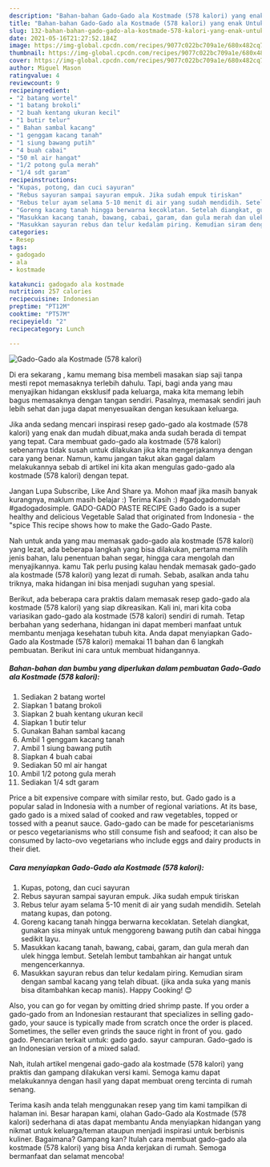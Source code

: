 ```yaml
---
description: "Bahan-bahan Gado-Gado ala Kostmade (578 kalori) yang enak Untuk Jualan"
title: "Bahan-bahan Gado-Gado ala Kostmade (578 kalori) yang enak Untuk Jualan"
slug: 132-bahan-bahan-gado-gado-ala-kostmade-578-kalori-yang-enak-untuk-jualan
date: 2021-05-16T21:27:52.184Z
image: https://img-global.cpcdn.com/recipes/9077c022bc709a1e/680x482cq70/gado-gado-ala-kostmade-578-kalori-foto-resep-utama.jpg
thumbnail: https://img-global.cpcdn.com/recipes/9077c022bc709a1e/680x482cq70/gado-gado-ala-kostmade-578-kalori-foto-resep-utama.jpg
cover: https://img-global.cpcdn.com/recipes/9077c022bc709a1e/680x482cq70/gado-gado-ala-kostmade-578-kalori-foto-resep-utama.jpg
author: Miguel Mason
ratingvalue: 4
reviewcount: 9
recipeingredient:
- "2 batang wortel"
- "1 batang brokoli"
- "2 buah kentang ukuran kecil"
- "1 butir telur"
- " Bahan sambal kacang"
- "1 genggam kacang tanah"
- "1 siung bawang putih"
- "4 buah cabai"
- "50 ml air hangat"
- "1/2 potong gula merah"
- "1/4 sdt garam"
recipeinstructions:
- "Kupas, potong, dan cuci sayuran"
- "Rebus sayuran sampai sayuran empuk. Jika sudah empuk tiriskan"
- "Rebus telur ayam selama 5-10 menit di air yang sudah mendidih. Setelah matang kupas, dan potong."
- "Goreng kacang tanah hingga berwarna kecoklatan. Setelah diangkat, gunakan sisa minyak untuk menggoreng bawang putih dan cabai hingga sedikit layu."
- "Masukkan kacang tanah, bawang, cabai, garam, dan gula merah dan ulek hingga lembut. Setelah lembut tambahkan air hangat untuk mengencerkannya."
- "Masukkan sayuran rebus dan telur kedalam piring. Kemudian siram dengan sambal kacang yang telah dibuat. (jika anda suka yang manis bisa ditambahkan kecap manis). Happy Cooking! 😊"
categories:
- Resep
tags:
- gadogado
- ala
- kostmade

katakunci: gadogado ala kostmade 
nutrition: 257 calories
recipecuisine: Indonesian
preptime: "PT12M"
cooktime: "PT57M"
recipeyield: "2"
recipecategory: Lunch

---
```



![Gado-Gado ala Kostmade (578 kalori)](https://img-global.cpcdn.com/recipes/9077c022bc709a1e/680x482cq70/gado-gado-ala-kostmade-578-kalori-foto-resep-utama.jpg)

Di era  sekarang , kamu memang bisa membeli masakan siap saji tanpa mesti repot memasaknya terlebih dahulu. Tapi, bagi anda yang mau menyajikan hidangan eksklusif pada keluarga, maka kita memang lebih bagus memasaknya dengan tangan sendiri. Pasalnya, memasak sendiri jauh lebih sehat dan juga dapat menyesuaikan dengan kesukaan keluarga.

Jika anda sedang mencari inspirasi resep gado-gado ala kostmade (578 kalori) yang enak dan mudah dibuat,maka anda sudah berada di tempat yang tepat. Cara membuat gado-gado ala kostmade (578 kalori)  sebenarnya tidak susah untuk dilakukan jika kita mengerjakannya dengan cara yang benar. Namun, kamu jangan takut akan gagal dalam melakukannya 
sebab di artikel ini kita akan mengulas gado-gado ala kostmade (578 kalori) dengan tepat.  

Jangan Lupa Subscribe, Like And Share ya. Mohon maaf jika masih banyak kurangnya, maklum masih belajar :) Terima Kasih :) #gadogadomudah #gadogadosimple. GADO-GADO PASTE RECIPE Gado Gado is a super healthy and delicious Vegetable Salad that originated from Indonesia - the &#34;spice This recipe shows how to make the Gado-Gado Paste.

Nah untuk anda yang mau memasak gado-gado ala kostmade (578 kalori) yang lezat, ada beberapa langkah yang bisa dilakukan, pertama memilih jenis bahan, lalu penentuan bahan segar, hingga cara mengolah dan menyajikannya. kamu Tak perlu pusing kalau hendak memasak gado-gado ala kostmade (578 kalori) yang lezat di rumah. Sebab, asalkan anda  tahu triknya, maka hidangan ini bisa menjadi suguhan yang spesial.

Berikut, ada beberapa cara praktis  dalam memasak resep gado-gado ala kostmade (578 kalori) yang siap dikreasikan. Kali ini, mari kita coba variasikan gado-gado ala kostmade (578 kalori) sendiri di rumah. Tetap berbahan yang sederhana, hidangan ini dapat memberi manfaat untuk membantu menjaga kesehatan tubuh kita. Anda dapat menyiapkan Gado-Gado ala Kostmade (578 kalori) memakai 11 bahan dan 6 langkah pembuatan. Berikut ini cara untuk membuat hidangannya.

<!--inarticleads1-->

##### Bahan-bahan dan bumbu yang diperlukan dalam pembuatan Gado-Gado ala Kostmade (578 kalori):

1. Sediakan 2 batang wortel
1. Siapkan 1 batang brokoli
1. Siapkan 2 buah kentang ukuran kecil
1. Siapkan 1 butir telur
1. Gunakan  Bahan sambal kacang
1. Ambil 1 genggam kacang tanah
1. Ambil 1 siung bawang putih
1. Siapkan 4 buah cabai
1. Sediakan 50 ml air hangat
1. Ambil 1/2 potong gula merah
1. Sediakan 1/4 sdt garam


Price a bit expensive compare with similar resto, but. Gado gado is a popular salad in Indonesia with a number of regional variations. At its base, gado gado is a mixed salad of cooked and raw vegetables, topped or tossed with a peanut sauce. Gado-gado can be made for pescetarianisms or pesco vegetarianisms who still consume fish and seafood; it can also be consumed by lacto-ovo vegetarians who include eggs and dairy products in their diet. 

<!--inarticleads2-->

##### Cara menyiapkan Gado-Gado ala Kostmade (578 kalori):

1. Kupas, potong, dan cuci sayuran
1. Rebus sayuran sampai sayuran empuk. Jika sudah empuk tiriskan
1. Rebus telur ayam selama 5-10 menit di air yang sudah mendidih. Setelah matang kupas, dan potong.
1. Goreng kacang tanah hingga berwarna kecoklatan. Setelah diangkat, gunakan sisa minyak untuk menggoreng bawang putih dan cabai hingga sedikit layu.
1. Masukkan kacang tanah, bawang, cabai, garam, dan gula merah dan ulek hingga lembut. Setelah lembut tambahkan air hangat untuk mengencerkannya.
1. Masukkan sayuran rebus dan telur kedalam piring. Kemudian siram dengan sambal kacang yang telah dibuat. (jika anda suka yang manis bisa ditambahkan kecap manis). Happy Cooking! 😊


Also, you can go for vegan by omitting dried shrimp paste. If you order a gado-gado from an Indonesian restaurant that specializes in selling gado-gado, your sauce is typically made from scratch once the order is placed. Sometimes, the seller even grinds the sauce right in front of you. gado gado. Pencarian terkait untuk: gado gado. sayur campuran. Gado-gado is an Indonesian version of a mixed salad. 

Nah, itulah artikel mengenai  gado-gado ala kostmade (578 kalori)  yang praktis dan gampang dilakukan versi kami. Semoga kamu dapat melakukannya dengan hasil yang dapat membuat oreng tercinta di rumah senang. 

Terima kasih anda telah menggunakan resep yang tim kami tampilkan di halaman ini. Besar harapan kami, olahan  Gado-Gado ala Kostmade (578 kalori) sederhana di atas dapat membantu Anda menyiapkan hidangan yang nikmat untuk keluarga/teman ataupun menjadi inspirasi untuk berbisnis kuliner. Bagaimana? Gampang kan? Itulah cara membuat gado-gado ala kostmade (578 kalori) yang bisa Anda kerjakan di rumah. Semoga bermanfaat dan selamat mencoba!

